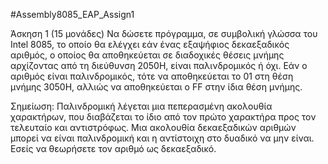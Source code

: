#Assembly8085_EAP_Assign1

Άσκηση 1 (15 μονάδες)
Να δώσετε πρόγραμμα, σε συμβολική γλώσσα του Intel 8085, το οποίο θα ελέγχει εάν ένας εξαψήφιος
δεκαεξαδικός αριθμός, ο οποίος θα αποθηκεύεται σε διαδοχικές θέσεις μνήμης αρχίζοντας από τη
διεύθυνση 2050H, είναι παλινδρομικός ή όχι. Εάν ο αριθμός είναι παλινδρομικός, τότε να αποθηκεύεται
το 01 στη θέση μνήμης 3050H, αλλιώς να αποθηκεύεται ο FF στην ίδια θέση μνήμης.

Σημείωση: Παλινδρομική λέγεται μια πεπερασμένη ακολουθία χαρακτήρων, που διαβάζεται το ίδιο από τον πρώτο
χαρακτήρα προς τον τελευταίο και αντιστρόφως. Μια ακολουθία δεκαεξαδικών αριθμών μπορεί να είναι
παλινδρομική και η αντίστοιχη στο δυαδικό να μην είναι. Εσείς να θεωρήσετε τον αριθμό ως
δεκαεξαδικό.
 
